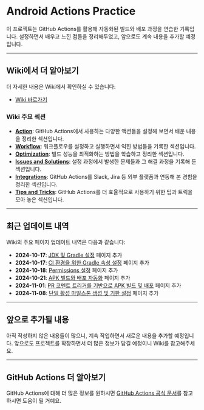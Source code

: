 
# Android Actions Practice

이 프로젝트는 GitHub Actions를 활용해 자동화된 빌드와 배포 과정을 연습한 기록입니다. 설정하면서 배우고 느낀 점들을 정리해두었고, 앞으로도 계속 내용을 추가할 예정입니다.

---

## Wiki에서 더 알아보기

더 자세한 내용은 Wiki에서 확인하실 수 있습니다:

- [Wiki 바로가기](https://github.com/glossybigbro/android-actions-practice/wiki)

### Wiki 주요 섹션

- **[Action](https://github.com/glossybigbro/android-actions-practice/wiki/Action)**: GitHub Actions에서 사용하는 다양한 액션들을 설정해 보면서 배운 내용을 정리한 섹션입니다.
- **[Workflow](https://github.com/glossybigbro/android-actions-practice/wiki/Workflow)**: 워크플로우를 설정하고 실행하면서 익힌 방법들을 기록한 섹션입니다.
- **[Optimization](https://github.com/glossybigbro/android-actions-practice/wiki/Optimization)**: 빌드 성능을 최적화하는 방법을 학습하고 정리한 섹션입니다.
- **[Issues and Solutions](https://github.com/glossybigbro/android-actions-practice/wiki/Issues-and-Solutions)**: 설정 과정에서 발생한 문제들과 그 해결 과정을 기록해 둔 섹션입니다.
- **[Integrations](https://github.com/glossybigbro/android-actions-practice/wiki/Integrations)**: GitHub Actions를 Slack, Jira 등 외부 플랫폼과 연동해 본 경험을 정리한 섹션입니다.
- **[Tips and Tricks](https://github.com/glossybigbro/android-actions-practice/wiki/Tips-and-Tricks)**: GitHub Actions를 더 효율적으로 사용하기 위한 팁과 트릭을 모아 놓은 섹션입니다.

---

## 최근 업데이트 내역

Wiki의 주요 페이지 업데이트 내역은 다음과 같습니다:

- **2024-10-17**: [JDK 및 Gradle 설정](https://github.com/glossybigbro/android-actions-practice/wiki/JDK-및-Gradle-설정) 페이지 추가
- **2024-10-17**: [CI 환경을 위한 Gradle 속성 설정](https://github.com/glossybigbro/android-actions-practice/wiki/CI-환경을-위한-Gradle-속성-설정) 페이지 추가
- **2024-10-18**: [Permissions 설정](https://github.com/glossybigbro/android-actions-practice/wiki/Permissions-설정) 페이지 추가
- **2024-10-21**: [APK 빌드와 배포 자동화](https://github.com/glossybigbro/android-actions-practice/wiki/APK-빌드와-배포-자동화) 페이지 추가
- **2024-11-01**: [PR 코멘트 트리거를 기반으로 APK 빌드 및 배포](https://github.com/glossybigbro/android-actions-practice/wiki/PR-코멘트-트리거를-기반으로-APK-빌드-및-배포) 페이지 추가
- **2024-11-08**: [단일 활성 마일스톤 생성 및 기한 설정](https://github.com/glossybigbro/android-actions-practice/wiki/단일-활성-마일스톤-생성-및-기한-설정) 페이지 추가

---

## 앞으로 추가될 내용

아직 작성하지 않은 내용들이 많으니, 계속 작업하면서 새로운 내용을 추가할 예정입니다. 앞으로도 프로젝트를 확장하면서 더 많은 정보가 담길 예정이니 Wiki를 참고해주세요.

---

## GitHub Actions 더 알아보기

GitHub Actions에 대해 더 많은 정보를 원하시면 [GitHub Actions 공식 문서](https://docs.github.com/en/actions)를 참고하시면 도움이 될 거예요.
